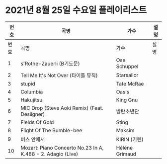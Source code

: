 # 2021년 8월 25일 수요일 플레이리스트

| 번호 | 곡명 | 가수 | 설명 |
|------|------|------|------|
| 번호 | 곡명 | 가수 | 설명 |
| 1 | s'Rothe-Zauerli (B기도문) | Ose Schuppel |  |
| 2 | Tell Me It's Not Over (타이틀 뮤직) | Starsailor |  |
| 3 | stupid | Tate McRae |  |
| 4 | Columbia | Oasis |  |
| 5 | Hakujitsu | King Gnu |  |
| 6 | MIC Drop (Steve Aoki Remix) (Feat. Desiigner) | 방탄소년단 |  |
| 7 | Fields Of Gold | Sting |  |
| 8 | Flight Of The Bumble-bee | Maksim |  |
| 9 | 버스 안에서 | KIRIN (기린) |  |
| 10 | Mozart: Piano Concerto No.23 In A, K.488 - 2. Adagio (Live) | Hélène Grimaud |  |
